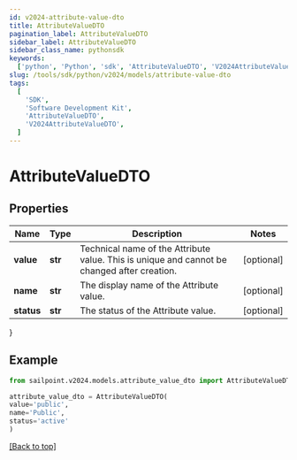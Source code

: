 ```yaml
---
id: v2024-attribute-value-dto
title: AttributeValueDTO
pagination_label: AttributeValueDTO
sidebar_label: AttributeValueDTO
sidebar_class_name: pythonsdk
keywords:
  ['python', 'Python', 'sdk', 'AttributeValueDTO', 'V2024AttributeValueDTO']
slug: /tools/sdk/python/v2024/models/attribute-value-dto
tags:
  [
    'SDK',
    'Software Development Kit',
    'AttributeValueDTO',
    'V2024AttributeValueDTO',
  ]
---
```


# AttributeValueDTO

## Properties

| Name | Type | Description | Notes |
| --- | --- | --- | --- |
| **value** | **str** | Technical name of the Attribute value. This is unique and cannot be changed after creation. | [optional] |
| **name** | **str** | The display name of the Attribute value. | [optional] |
| **status** | **str** | The status of the Attribute value. | [optional] |

}

## Example

```python
from sailpoint.v2024.models.attribute_value_dto import AttributeValueDTO

attribute_value_dto = AttributeValueDTO(
value='public',
name='Public',
status='active'
)

```

[[Back to top]](#)
